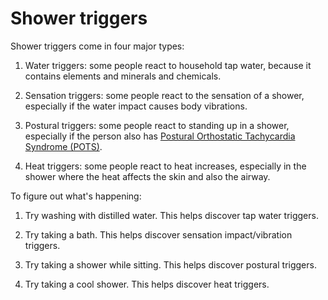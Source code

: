 [//]: # (source: jph)
[//]: # (tags: water triggers)

# Shower triggers

Shower triggers come in four major types:

1. Water triggers: some people react to household tap water, because it contains elements and minerals and chemicals. 

2. Sensation triggers: some people react to the sensation of a shower, especially if the water impact causes body vibrations.

3. Postural triggers: some people react to standing up in a shower, especially if the person also has [Postural Orthostatic Tachycardia Syndrome (POTS)](../postural-orthostatic-tachycardia-syndrome/).

4. Heat triggers: some people react to heat increases, especially in the shower where the heat affects the skin and also the airway.

To figure out what's happening:

1. Try washing with distilled water. This helps discover tap water triggers.

2. Try taking a bath. This helps discover sensation impact/vibration triggers.

3. Try taking a shower while sitting. This helps discover postural triggers.

4. Try taking a cool shower. This helps discover heat triggers.
